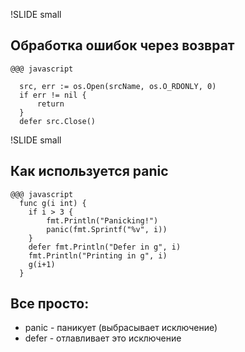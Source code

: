 !SLIDE small

## Обработка ошибок через возврат  

    @@@ javascript

      src, err := os.Open(srcName, os.O_RDONLY, 0)
      if err != nil {
          return
      }
      defer src.Close()


!SLIDE small

## Как используется panic

    @@@ javascript
      func g(i int) {
        if i > 3 {
            fmt.Println("Panicking!")
            panic(fmt.Sprintf("%v", i))
        }
        defer fmt.Println("Defer in g", i)
        fmt.Println("Printing in g", i)
        g(i+1)
      }

## Все просто:

* panic - паникует (выбрасывает исключение)
* defer - отлавливает это исключение

